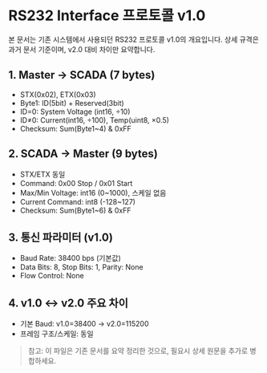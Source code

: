 # RS232 Interface 프로토콜 v1.0

본 문서는 기존 시스템에서 사용되던 RS232 프로토콜 v1.0의 개요입니다. 상세 규격은 과거 문서 기준이며, v2.0 대비 차이만 요약합니다.

## 1. Master → SCADA (7 bytes)
- STX(0x02), ETX(0x03)
- Byte1: ID(5bit) + Reserved(3bit)
- ID=0: System Voltage (int16, ÷10)
- ID≠0: Current(int16, ÷100), Temp(uint8, ×0.5)
- Checksum: Sum(Byte1~4) & 0xFF

## 2. SCADA → Master (9 bytes)
- STX/ETX 동일
- Command: 0x00 Stop / 0x01 Start
- Max/Min Voltage: int16 (0~1000), 스케일 없음
- Current Command: int8 (-128~127)
- Checksum: Sum(Byte1~6) & 0xFF

## 3. 통신 파라미터 (v1.0)
- Baud Rate: 38400 bps (기본값)
- Data Bits: 8, Stop Bits: 1, Parity: None
- Flow Control: None

## 4. v1.0 ↔ v2.0 주요 차이
- 기본 Baud: v1.0=38400 → v2.0=115200
- 프레임 구조/스케일: 동일

> 참고: 이 파일은 기존 문서를 요약 정리한 것으로, 필요시 상세 원문을 추가로 병합하세요.
